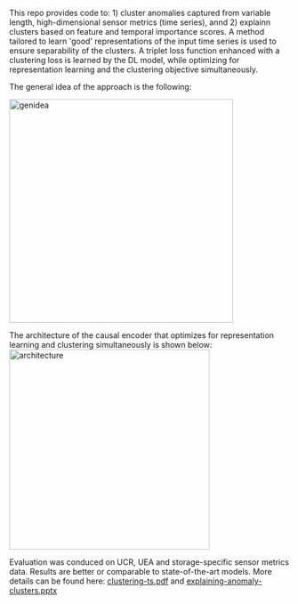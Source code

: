 This repo provides code to: 1) cluster anomalies captured from variable length, high-dimensional sensor metrics (time series), annd 2) explainn clusters based on feature and temporal importance scores. A method tailored to learn 'good' representations of the input time series is used to ensure separability of the clusters. A triplet loss function enhanced with a clustering loss is learned by the DL model, while optimizing for representation learning and the clustering objective simultaneously. 

The general idea of the approach is the following: 

<img width="402" alt="genidea" src="https://user-images.githubusercontent.com/93252225/139062273-eb0ff317-543c-4ad2-bbb2-4c3dc2a70294.png">

The architecture of the causal encoder that optimizes for representation learning and clustering simultaneously is shown below:
<img width="360" alt="architecture" src="https://user-images.githubusercontent.com/93252225/139062610-d775f70f-4a8c-437a-ae51-12ee3f72a846.png">

Evaluation was conduced on UCR, UEA and storage-specific sensor metrics data. Results are better or comparable to state-of-the-art models. More details can be found here:
[clustering-ts.pdf](https://github.com/amarogayo/xai-clustering-ts/files/7425986/clustering-ts.pdf)
and
[explaining-anomaly-clusters.pptx](https://github.com/amarogayo/xai-clustering-ts/files/7425959/explaining-anomaly-clusters.pptx)
